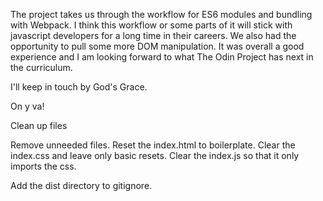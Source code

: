 The project takes us through the workflow for ES6 modules and bundling with Webpack. I think this workflow or some parts of it will stick with javascript developers for a long time in their careers. We also had the opportunity to pull some more DOM manipulation. It was overall a good experience and I am looking forward to what The Odin Project has next in the curriculum.

I'll keep in touch by God's Grace.

On y va!

Clean up files

Remove unneeded files.
Reset the index.html to
boilerplate. Clear the
index.css and leave only 
basic resets. Clear the
index.js so that it only
imports the css. 

Add the dist directory 
to gitignore.